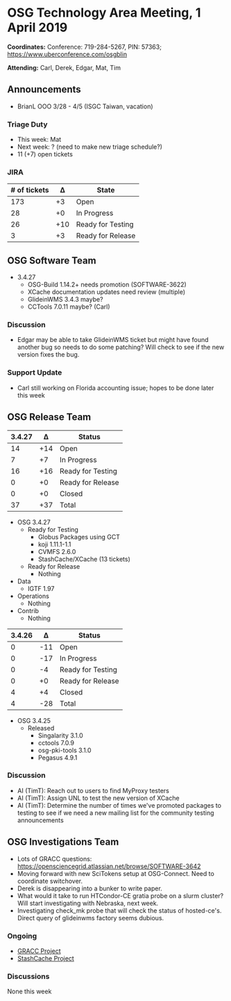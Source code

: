 # OSG Technology Area Meeting, 1 April 2019

**Coordinates:** Conference: 719-284-5267, PIN: 57363; <https://www.uberconference.com/osgblin>

**Attending:** Carl, Derek, Edgar, Mat, Tim


## Announcements

-   BrianL OOO 3/28 - 4/5 (ISGC Taiwan, vacation)


### Triage Duty

-   This week: Mat
-   Next week: ? (need to make new triage schedule?)
-   11 (+7) open tickets


### JIRA

| # of tickets | &Delta; | State             |
|------------- |-------- |------------------ |
| 173          | +3      | Open              |
| 28           | +0      | In Progress       |
| 26           | +10     | Ready for Testing |
| 3            | +3      | Ready for Release |


## OSG Software Team

-   3.4.27
    -   OSG-Build 1.14.2+ needs promotion (SOFTWARE-3622)
    -   XCache documentation updates need review (multiple)
    -   GlideinWMS 3.4.3 maybe?
    -   CCTools 7.0.11 maybe? (Carl)


### Discussion

- Edgar may be able to take GlideinWMS ticket but might have found another bug
  so needs to do some patching?  Will check to see if the new version fixes the
  bug.



### Support Update

- Carl still working on Florida accounting issue; hopes to be done later this week


## OSG Release Team

| 3.4.27 | &Delta; | Status            |
|------ |------- |----------------- |
| 14     | +14     | Open              |
| 7      | +7      | In Progress       |
| 16     | +16     | Ready for Testing |
| 0      | +0      | Ready for Release |
| 0      | +0      | Closed            |
| 37     | +37     | Total             |

-   OSG 3.4.27
    -   Ready for Testing  
        -   Globus Packages using GCT
        -   koji 1.11.1-1.1
        -   CVMFS 2.6.0
        -   StashCache/XCache (13 tickets)
    -   Ready for Release  
        -   Nothing
-   Data  
    -   IGTF 1.97
-   Operations  
    -   Nothing
-   Contrib  
    -   Nothing


| 3.4.26 | &Delta; | Status            |
|------ |------- |----------------- |
| 0      | -11     | Open              |
| 0      | -17     | In Progress       |
| 0      | -4      | Ready for Testing |
| 0      | +0      | Ready for Release |
| 4      | +4      | Closed            |
| 4      | -28     | Total             |

-   OSG 3.4.25
    -   Released
        -   Singalarity 3.1.0
        -   cctools 7.0.9
        -   osg-pki-tools 3.1.0
        -   Pegasus 4.9.1


### Discussion

-   AI (TimT): Reach out to users to find MyProxy testers
-   AI (TimT): Assign UNL to test the new version of XCache
-   AI (TimT): Determine the number of times we've promoted packages to testing to see if we need a new mailing list for the community testing announcements


## OSG Investigations Team

-   Lots of GRACC questions: https://opensciencegrid.atlassian.net/browse/SOFTWARE-3642
-   Moving forward with new SciTokens setup at OSG-Connect.  Need to coordinate switchover.
-   Derek is disappearing into a bunker to write paper.
-   What would it take to run HTCondor-CE gratia probe on a slurm cluster?  Will start investigating with Nebraska, next week.
-   Investigating check_mk probe that will check the status of hosted-ce's.  Direct query of glideinwms factory seems dubious.


### Ongoing

-   [GRACC Project](https://opensciencegrid.atlassian.net/projects/GRACC)
-   [StashCache Project](http://opensciencegrid.org/docs/data/stashcache/overview/)


### Discussions

None this week
